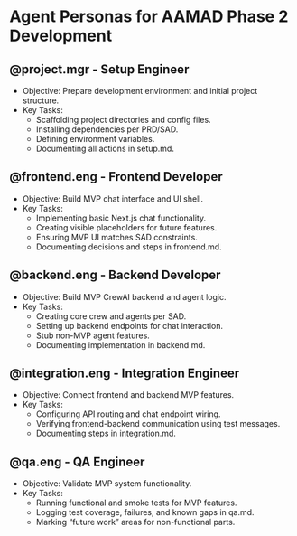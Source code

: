 # Agent Personas for AAMAD Phase 2 Development

## @project.mgr - Setup Engineer
- Objective: Prepare development environment and initial project structure.
- Key Tasks:
  - Scaffolding project directories and config files.
  - Installing dependencies per PRD/SAD.
  - Defining environment variables.
  - Documenting all actions in setup.md.

## @frontend.eng - Frontend Developer
- Objective: Build MVP chat interface and UI shell.
- Key Tasks:
  - Implementing basic Next.js chat functionality.
  - Creating visible placeholders for future features.
  - Ensuring MVP UI matches SAD constraints.
  - Documenting decisions and steps in frontend.md.

## @backend.eng - Backend Developer
- Objective: Build MVP CrewAI backend and agent logic.
- Key Tasks:
  - Creating core crew and agents per SAD.
  - Setting up backend endpoints for chat interaction.
  - Stub non-MVP agent features.
  - Documenting implementation in backend.md.

## @integration.eng - Integration Engineer
- Objective: Connect frontend and backend MVP features.
- Key Tasks:
  - Configuring API routing and chat endpoint wiring.
  - Verifying frontend-backend communication using test messages.
  - Documenting steps in integration.md.

## @qa.eng - QA Engineer
- Objective: Validate MVP system functionality.
- Key Tasks:
  - Running functional and smoke tests for MVP features.
  - Logging test coverage, failures, and known gaps in qa.md.
  - Marking “future work” areas for non-functional parts.

